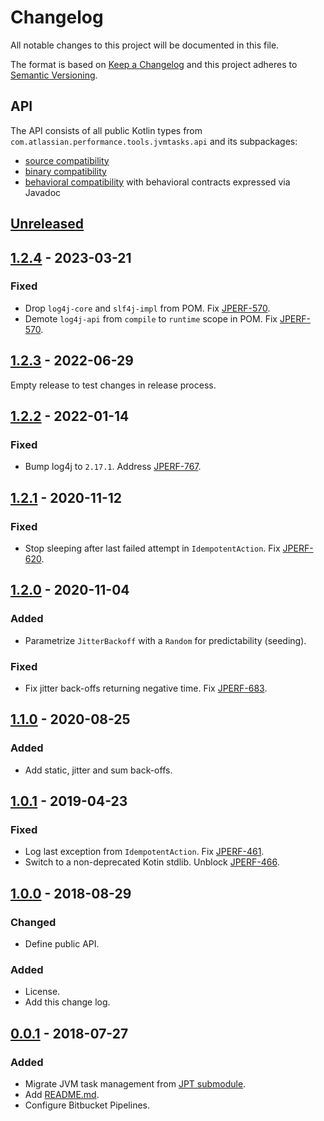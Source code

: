 # Changelog
All notable changes to this project will be documented in this file.

The format is based on [Keep a Changelog](http://keepachangelog.com/en/1.0.0/)
and this project adheres to [Semantic Versioning](http://semver.org/spec/v2.0.0.html).

## API
The API consists of all public Kotlin types from `com.atlassian.performance.tools.jvmtasks.api` and its subpackages:

  * [source compatibility]
  * [binary compatibility]
  * [behavioral compatibility] with behavioral contracts expressed via Javadoc

[source compatibility]: http://cr.openjdk.java.net/~darcy/OpenJdkDevGuide/OpenJdkDevelopersGuide.v0.777.html#source_compatibility
[binary compatibility]: http://cr.openjdk.java.net/~darcy/OpenJdkDevGuide/OpenJdkDevelopersGuide.v0.777.html#binary_compatibility
[behavioral compatibility]: http://cr.openjdk.java.net/~darcy/OpenJdkDevGuide/OpenJdkDevelopersGuide.v0.777.html#behavioral_compatibility

## [Unreleased]
[Unreleased]: https://github.com/atlassian/jvm-tasks/compare/release-1.2.4...master

## [1.2.4] - 2023-03-21
[1.2.4]: https://github.com/atlassian/jvm-tasks/compare/release-1.2.3...release-1.2.4

### Fixed
- Drop `log4j-core` and `slf4j-impl` from POM. Fix [JPERF-570].
- Demote `log4j-api` from `compile` to `runtime` scope in POM. Fix [JPERF-570].

[JPERF-570]: https://ecosystem.atlassian.net/browse/JPERF-570

## [1.2.3] - 2022-06-29
[1.2.3]: https://github.com/atlassian/jvm-tasks/compare/release-1.2.2...release-1.2.3

Empty release to test changes in release process.

## [1.2.2] - 2022-01-14
[1.2.2]: https://github.com/atlassian/jvm-tasks/compare/release-1.2.1...release-1.2.2

### Fixed
- Bump log4j to `2.17.1`. Address [JPERF-767].

[JPERF-767]: https://ecosystem.atlassian.net/browse/JPERF-767

## [1.2.1] - 2020-11-12
[1.2.1]: https://github.com/atlassian/jvm-tasks/compare/release-1.2.0...release-1.2.1

### Fixed
- Stop sleeping after last failed attempt in `IdempotentAction`. Fix [JPERF-620].

[JPERF-620]: https://ecosystem.atlassian.net/browse/JPERF-620

## [1.2.0] - 2020-11-04
[1.2.0]: https://github.com/atlassian/jvm-tasks/compare/release-1.1.0...release-1.2.0

### Added
- Parametrize `JitterBackoff` with a `Random` for predictability (seeding).

### Fixed
- Fix jitter back-offs returning negative time. Fix [JPERF-683].

[JPERF-683]: https://ecosystem.atlassian.net/browse/JPERF-683

## [1.1.0] - 2020-08-25
[1.1.0]: https://github.com/atlassian/jvm-tasks/compare/release-1.0.1...release-1.1.0

### Added
- Add static, jitter and sum back-offs.

## [1.0.1] - 2019-04-23
[1.0.1]: https://github.com/atlassian/jvm-tasks/compare/release-1.0.0...release-1.0.1

### Fixed
- Log last exception from `IdempotentAction`. Fix [JPERF-461].
- Switch to a non-deprecated Kotin stdlib. Unblock [JPERF-466].

[JPERF-461]: https://ecosystem.atlassian.net/browse/JPERF-461
[JPERF-466]: https://ecosystem.atlassian.net/browse/JPERF-466

## [1.0.0] - 2018-08-29
[1.0.0]: https://github.com/atlassian/jvm-tasks/compare/release-0.0.1...release-1.0.0

### Changed
- Define public API.

### Added
- License.
- Add this change log.

## [0.0.1] - 2018-07-27
[0.0.1]: https://github.com/atlassian/jvm-tasks/compare/initial-commit...release-0.0.1

### Added
- Migrate JVM task management from [JPT submodule].
- Add [README.md](README.md).
- Configure Bitbucket Pipelines.

[JPT submodule]: https://stash.atlassian.com/projects/JIRASERVER/repos/jira-performance-tests/browse/tasks?at=da8bbed5b0a4b3014aa9207ffa8b7263a93a7b16
